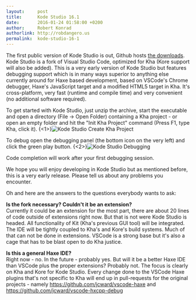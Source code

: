 ```yaml
---
layout:     post
title:      Kode Studio 16.1
date:       2016-01-24 01:58:00 +0200
author:     Robert Konrad
authorlink: http://robdangero.us
permalink:  kode-studio-16-1
---
```

The first public version of Kode Studio is out, Github hosts [the downloads](https://github.com/KTXSoftware/KodeStudio/releases). Kode Studio is a fork of Visual Studio Code, optimized for Kha (Kore support will also be added). This is a very early version of Kode Studio but features debugging support which is in many ways superior to anything else currently around for Haxe based development, based on VSCode's Chrome debugger, Haxe's JavaScript target and a modified HTML5 target in Kha. It's cross-platform, very fast (runtime and compile time) and very convenient (no additional software required).

To get started with Kode Studio, just unzip the archive, start the executable and open a directory (File -> Open Folder) containing a Kha project - or open an empty folder and hit the "Init Kha Project" command (Press F1, type Kha, click it).
{<1>}![Kode Studio Create Kha Project](http://robdangero.us/kodestudio1.png)

To debug open the debugging panel (the bottom icon on the very left) and click the green play button.
{<2>}![Kode Studio Debugging](http://robdangero.us/kodestudio2.png)

Code completion will work after your first debugging session.

We hope you will enjoy developing in Kode Studio but as mentioned before, this is a very early release. Please tell us about any problems you encounter.

Oh and here are the answers to the questions everybody wants to ask:

**Is the fork necessary? Couldn't it be an extension?**<br/>
Currently it could be an extension for the most part, there are about 20 lines of code outside of extensions right now. But that is not were Kode Studio is headed. All functionality of Kit (Kha's previous GUI tool) will be integrated. The IDE will be tightly coupled to Kha's and Kore's build systems. Much of that can not be done in extensions. VSCode is a strong base but it's also a cage that has to be blast open to do Kha justice.

**Is this a general Haxe IDE?**<br/>
Right now - no. In the future - probably yes. But will it be a better Haxe IDE than VSCode plus the proper extensions? Probably not. The focus is clearly on Kha and Kore for Kode Studio. Every change done to the VSCode Haxe plugins that's not specific to Kha will end up in pull-requests for the original projects - namely https://github.com/jcward/vscode-haxe and https://github.com/jcward/vscode-hxcpp-debug
